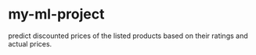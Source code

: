 # my-ml-project
 predict discounted prices of the listed products based on their ratings and actual prices.
